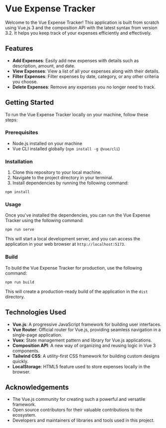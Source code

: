 # Vue Expense Tracker

Welcome to the Vue Expense Tracker! This application is built from scratch using Vue.js 3 and the composition API with the latest syntax from version 3.2. It helps you keep track of your expenses efficiently and effectively.

## Features

- **Add Expenses**: Easily add new expenses with details such as description, amount, and date.
- **View Expenses**: View a list of all your expenses along with their details.
- **Filter Expenses**: Filter expenses by date, category, or any other criteria you choose.
- **Delete Expenses**: Remove any expenses you no longer need to track.

## Getting Started

To run the Vue Expense Tracker locally on your machine, follow these steps:

### Prerequisites

- Node.js installed on your machine
- Vue CLI installed globally (`npm install -g @vue/cli`)

### Installation

1. Clone this repository to your local machine.
2. Navigate to the project directory in your terminal.
3. Install dependencies by running the following command:

```
npm install
```

### Usage

Once you've installed the dependencies, you can run the Vue Expense Tracker using the following command:

```
npm run serve
```

This will start a local development server, and you can access the application in your web browser at `http://localhost:5173`.

### Build

To build the Vue Expense Tracker for production, use the following command:

```
npm run build
```

This will create a production-ready build of the application in the `dist` directory.

## Technologies Used

- **Vue.js**: A progressive JavaScript framework for building user interfaces.
- **Vue Router**: Official router for Vue.js, providing seamless navigation in a single-page application.
- **Vuex**: State management pattern and library for Vue.js applications.
- **Composition API**: A new way of organizing and reusing logic in Vue 3 components.
- **Tailwind CSS**: A utility-first CSS framework for building custom designs quickly.
- **LocalStorage**: HTML5 feature used to store expenses locally in the browser.

## Acknowledgements

- The Vue.js community for creating such a powerful and versatile framework.
- Open source contributors for their valuable contributions to the ecosystem.
- Developers and maintainers of libraries and tools used in this project.
